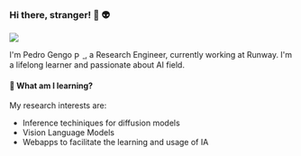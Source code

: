 ### Hi there, stranger! 👋 :alien:

![](https://visitor-badge.glitch.me/badge?page_id=pedrogengo)

I'm Pedro Gengo <a href="https://www.linkedin.com/in/pedrogengo/">
  <img align="center" alt="Pedro's LinkdeIN" width="15px" src="https://cdn.jsdelivr.net/npm/simple-icons@v3/icons/linkedin.svg" />
</a>, a Research Engineer, currently working at Runway. I'm a lifelong learner and passionate about AI field.

#### 🌱 What am I learning? 

My research interests are:

- Inference techiniques for diffusion models
- Vision Language Models
- Webapps to facilitate the learning and usage of IA
